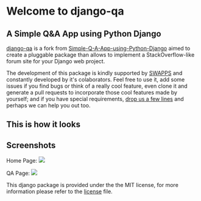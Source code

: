 # Welcome to django-qa
## A Simple Q&A App using Python Django

[django-qa](http://swappsco.github.io/django-qa/) is a fork from [Simple-Q-A-App-using-Python-Django](http://arjunkomath.github.io/Simple-Q-A-App-using-Python-Django) aimed to create a pluggable package than allows to implement a StackOverflow-like forum site for your Django web project.

The development of this package is kindly supported by [SWAPPS](https://www.swapps.co/) and constantly developed by it's colaborators. Feel free to use it, add some issues if you find bugs or think of a really cool feature, even clone it and generate a pull requests to incorporate those cool features made by yourself; and if you have special requirements, [drop us a few lines](https://www.swapps.co/) and perhaps we can help you out too.

## This is how it looks
## Screenshots

Home Page:
<img src="https://raw.githubusercontent.com/swappsco/django-qa/master/qa/static/qa/qa_index.jpeg" />

QA Page:
<img src="https://raw.githubusercontent.com/swappsco/django-qa/master/qa/static/qa/qa_page.jpeg" />

This django package is provided under the the MIT license, for more information please refer to the [license](https://github.com/swappsco/django-qa/blob/master/LICENSE.md) file.
